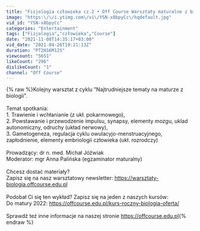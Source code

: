 ```yaml
---
title: "Fizjologia człowieka cz.2 • Off Course Warsztaty maturalne z biologii"
image: "https:\/\/i.ytimg.com\/vi\/YSN-x8bpyCc\/hqdefault.jpg"
vid_id: "YSN-x8bpyCc"
categories: "Entertainment"
tags: ["Fizjologia","człowieka","Course"]
date: "2021-11-08T14:35:17+03:00"
vid_date: "2021-04-26T19:21:13Z"
duration: "PT2H16M12S"
viewcount: "5651"
likeCount: "296"
dislikeCount: "1"
channel: "Off Course"
---
```

{% raw %}Kolejny warsztat z cyklu &quot;Najtrudniejsze tematy na maturze z biologii&quot;.<br /><br />Temat spotkania:<br />1. Trawienie i wchłanianie (z ukł. pokarmowego),<br />2. Powstawanie i przewodzenie impulsu, synapsy, elementy mozgu, uklad autonomiczny, odruchy (układ nerwowy),<br />3. Gametogeneza, regulacja cyklu owulacyjo-menstruacyjnego, zapłodnienie, elementy embriologii człowieka (ukł. rozrodczy)<br /><br />Prowadzący: dr n. med. Michał Jóźwiak<br />Moderator: mgr Anna Palińska (egzaminator maturalny)<br /><br />Chcesz dostać materiały?<br />Zapisz się na nasz warsztatowy newsletter: <a rel="nofollow" target="blank" href="https://warsztaty-biologia.offcourse.edu.pl">https://warsztaty-biologia.offcourse.edu.pl</a><br /><br />Podobał Ci się ten wykład? Zapisz się na jeden z naszych kursów:<br />Do matury 2022: <a rel="nofollow" target="blank" href="https://offcourse.edu.pl/kurs-roczny-biologia-oferta/">https://offcourse.edu.pl/kurs-roczny-biologia-oferta/</a><br /><br />Sprawdź też inne informacje na naszej stronie <a rel="nofollow" target="blank" href="https://offcourse.edu.pl">https://offcourse.edu.pl</a>{% endraw %}
